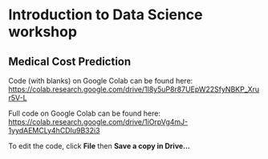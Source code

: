 # Introduction to Data Science workshop
## Medical Cost Prediction

Code (with blanks) on Google Colab can be found here:
https://colab.research.google.com/drive/1l8y5uP8r87UEpW22SfyNBKP_Xrur5V-L
<br />

Full code on Google Colab can be found here:
https://colab.research.google.com/drive/1iOrpVg4mJ-1yydAEMCLy4hCDIu9B32i3
<br />

To edit the code, click **File** then **Save a copy in Drive…** <br />
<br /><br />
